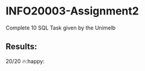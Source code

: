 # INFO20003-Assignment2

Complete 10 SQL Task given by the Unimelb

## Results:

20/20 :fire::happy:
